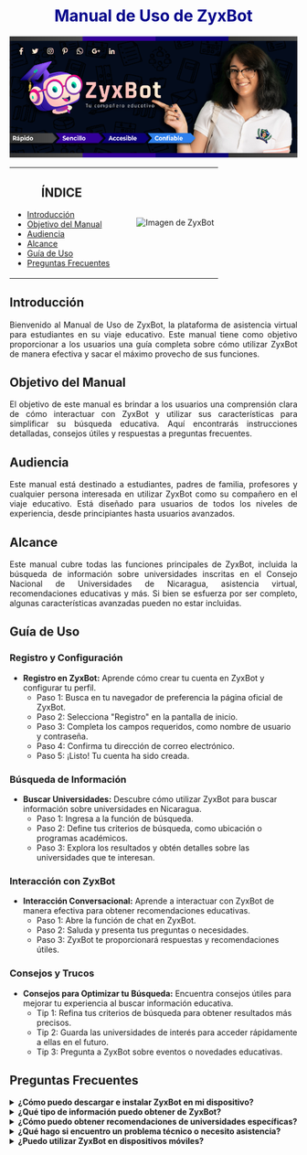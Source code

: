 <div align="center">
  <h1 style="color: darkblue">Manual de Uso de ZyxBot</h1>
</div>

<p align="center">
  <img src="https://github.com/IsseiSenpai/Doxyger/blob/main/Banner-ChatBot.png?raw=true" alt="Logo de ZyxBot">
</p>

<table>
  <tr>
    <td width="50%">
      <h2 align="center">ÍNDICE</h2>
      <ul>
        <li><a href="#introducción">Introducción</a></li>
        <li><a href="#objetivo-del-manual">Objetivo del Manual</a></li>
        <li><a href="#audiencia">Audiencia</a></li>
        <li><a href="#alcance">Alcance</a></li>
        <li><a href="#guía-de-uso">Guía de Uso</a></li>
        <li><a href="#preguntas-frecuentes">Preguntas Frecuentes</a></li>
      </ul>
    </td>
    <td width="50%">
      <p align="right">
        <img src="https://ruta_de_tu_imagen" alt="Imagen de ZyxBot">
      </p>
    </td>
  </tr>
</table>

## Introducción
<div align="justify">Bienvenido al Manual de Uso de ZyxBot, la plataforma de asistencia virtual para estudiantes en su viaje educativo. Este manual tiene como objetivo proporcionar a los usuarios una guía completa sobre cómo utilizar ZyxBot de manera efectiva y sacar el máximo provecho de sus funciones.</div>

## Objetivo del Manual
<div align="justify">El objetivo de este manual es brindar a los usuarios una comprensión clara de cómo interactuar con ZyxBot y utilizar sus características para simplificar su búsqueda educativa. Aquí encontrarás instrucciones detalladas, consejos útiles y respuestas a preguntas frecuentes.</div>

## Audiencia
<div align="justify">Este manual está destinado a estudiantes, padres de familia, profesores y cualquier persona interesada en utilizar ZyxBot como su compañero en el viaje educativo. Está diseñado para usuarios de todos los niveles de experiencia, desde principiantes hasta usuarios avanzados.</div>

## Alcance
<div align="justify">Este manual cubre todas las funciones principales de ZyxBot, incluida la búsqueda de información sobre universidades inscritas en el Consejo Nacional de Universidades de Nicaragua, asistencia virtual, recomendaciones educativas y más. Si bien se esfuerza por ser completo, algunas características avanzadas pueden no estar incluidas.</div>

## Guía de Uso
### Registro y Configuración
- **Registro en ZyxBot:** Aprende cómo crear tu cuenta en ZyxBot y configurar tu perfil.
   - Paso 1: Busca en tu navegador de preferencia la página oficial de ZyxBot.
   - Paso 2: Selecciona "Registro" en la pantalla de inicio.
   - Paso 3: Completa los campos requeridos, como nombre de usuario y contraseña.
   - Paso 4: Confirma tu dirección de correo electrónico.
   - Paso 5: ¡Listo! Tu cuenta ha sido creada.

### Búsqueda de Información
- **Buscar Universidades:** Descubre cómo utilizar ZyxBot para buscar información sobre universidades en Nicaragua.
   - Paso 1: Ingresa a la función de búsqueda.
   - Paso 2: Define tus criterios de búsqueda, como ubicación o programas académicos.
   - Paso 3: Explora los resultados y obtén detalles sobre las universidades que te interesan.

### Interacción con ZyxBot
- **Interacción Conversacional:** Aprende a interactuar con ZyxBot de manera efectiva para obtener recomendaciones educativas.
   - Paso 1: Abre la función de chat en ZyxBot.
   - Paso 2: Saluda y presenta tus preguntas o necesidades.
   - Paso 3: ZyxBot te proporcionará respuestas y recomendaciones útiles.

### Consejos y Trucos
- **Consejos para Optimizar tu Búsqueda:** Encuentra consejos útiles para mejorar tu experiencia al buscar información educativa.
   - Tip 1: Refina tus criterios de búsqueda para obtener resultados más precisos.
   - Tip 2: Guarda las universidades de interés para acceder rápidamente a ellas en el futuro.
   - Tip 3: Pregunta a ZyxBot sobre eventos o novedades educativas.
   
## Preguntas Frecuentes

<details>
  <summary><strong>¿Cómo puedo descargar e instalar ZyxBot en mi dispositivo?</strong></summary><br>
  <strong>Respuesta:</strong><p>Puedes descargar ZyxBot en tu dispositivo siguiendo estos pasos:</p>
  <ol>
    <li>Visita la tienda de aplicaciones de tu dispositivo (App Store para iOS o Google Play para Android).</li>
    <li>Busca "ZyxBot" en la barra de búsqueda.</li>
    <li><strong>Nota:</strong> Actualmente, ZyxBot está en desarrollo y aún no está disponible en la tienda de aplicaciones. La versión móvil será una actualización futura.</li>
    <li>Toca el botón de descarga e instalación una vez esté disponible.</li>
    <li>Una vez instalada la aplicación, ábrela y sigue las instrucciones de registro.</li>
  </ol>
</details>

<details>
  <summary><strong>¿Qué tipo de información puedo obtener de ZyxBot?</strong></summary><br>
  <strong>Respuesta:</strong>
  <p>ZyxBot está diseñado para proporcionarte información detallada sobre las universidades inscritas en el Consejo Nacional de Universidades de Nicaragua (CNU). Puedes obtener datos sobre programas académicos, ubicación, requisitos de admisión y más. Además, ZyxBot puede proporcionarte consejos y recomendaciones personalizadas para tu búsqueda educativa.</p>
</details>

<details>
  <summary><strong>¿Cómo puedo obtener recomendaciones de universidades específicas?</strong></summary><br>
  <strong>Respuesta:</strong>
  <p>Para obtener recomendaciones de universidades específicas, simplemente inicia una conversación con ZyxBot y cuéntale tus preferencias y objetivos educativos. ZyxBot utilizará esta información para proporcionarte sugerencias adaptadas a tus necesidades.</p>
</details>

<details>
  <summary><strong>¿Qué hago si encuentro un problema técnico o necesito asistencia?</strong></summary><br>
  <strong>Respuesta:</strong>
  <p>Si encuentras algún problema técnico mientras usas ZyxBot o necesitas asistencia, puedes contactarnos directamente desde la página oficial de ZyxBot. Ve a la sección de "Soporte" y describe el problema que estás experimentando. Nuestro equipo de soporte estará encantado de ayudarte.</p>
</details>

<details>
  <summary><strong>¿Puedo utilizar ZyxBot en dispositivos móviles?</strong></summary><br>
  <strong>Respuesta:</strong>
  <p>¡Claro! ZyxBot es totalmente compatible con dispositivos móviles. Puedes acceder a nuestro sitio web desde tu smartphone o tablet para obtener información sobre universidades en cualquier momento y lugar.</p>
</details>
